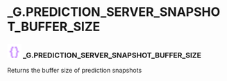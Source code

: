 # _G.PREDICTION_SERVER_SNAPSHOT_BUFFER_SIZE

### <img src="../../.gitbook/assets/global.png" width="32" height="32" /> **_G**.PREDICTION_SERVER_SNAPSHOT_BUFFER_SIZE
Returns the buffer size of prediction snapshots<br>

